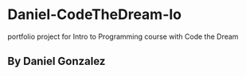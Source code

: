 # Daniel-CodeTheDream-Io
portfolio project for Intro to Programming course with Code the Dream
## By Daniel Gonzalez